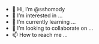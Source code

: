 - 👋 Hi, I’m @sshomody
- 👀 I’m interested in ...
- 🌱 I’m currently learning ...
- 💞️ I’m looking to collaborate on ...
- 📫 How to reach me ...

<!---
sshomody/sshomody is a ✨ special ✨ repository because its `README.md` (this file) appears on your GitHub profile.
You can click the Preview link to take a look at your changes.
--->

